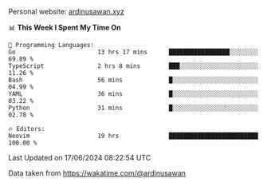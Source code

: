 Personal website: [ardinusawan.xyz](https://ardinusawan.xyz)

<!--START_SECTION:waka-->
📊 **This Week I Spent My Time On** 

```text
💬 Programming Languages: 
Go                       13 hrs 17 mins      █████████████████░░░░░░░░   69.89 % 
TypeScript               2 hrs 8 mins        ███░░░░░░░░░░░░░░░░░░░░░░   11.26 % 
Bash                     56 mins             █░░░░░░░░░░░░░░░░░░░░░░░░   04.99 % 
YAML                     36 mins             █░░░░░░░░░░░░░░░░░░░░░░░░   03.22 % 
Python                   31 mins             █░░░░░░░░░░░░░░░░░░░░░░░░   02.78 % 

🔥 Editors: 
Neovim                   19 hrs              █████████████████████████   100.00 % 
```


 Last Updated on 17/06/2024 08:22:54 UTC
<!--END_SECTION:waka-->
Data taken from https://wakatime.com/@ardinusawan
